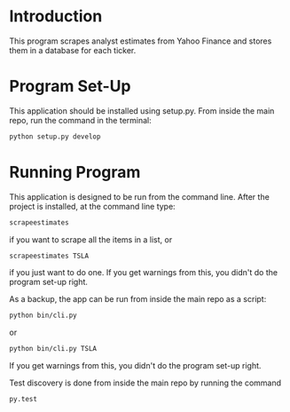 
# Introduction

This program scrapes analyst estimates from Yahoo Finance and stores them in
a database for each ticker.


# Program Set-Up

This application should be installed using setup.py. From inside the main repo,
run the command in the terminal:
```bash
python setup.py develop
```


# Running Program

This application is designed to be run from the command line. After the
project is installed, at the command line type:
```bash
scrapeestimates
```
if you want to scrape all the items in a list, or
```bash
scrapeestimates TSLA
```
if you just want to do one.
If you get warnings from this, you didn't do the program set-up right.

As a backup, the app can be run from inside the main repo as a script:
```bash
python bin/cli.py
```
or
```bash
python bin/cli.py TSLA
```
If you get warnings from this, you didn't do the program set-up right.

Test discovery is done from inside the main repo by running the command
```bash
py.test
```
